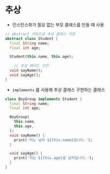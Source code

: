 # 추상

- 인스턴스화가 필요 없는 부모 클래스를 만들 때 사용

```dart
// abstract 키워드로 추상 클래스 지정
abstract class Student {
  final String name;
  final int age;

  Student(this.name, this.age);
	
	// 추상 메서드 선언
  void sayName();
  void sayAge();
}
```

- `implements` 를 사용해 추상 클래스 구현하는 클래스

```dart
class BoyGroup implements Student {
  final String name;
  final int age;

  BoyGroup(
    this.name,
    this.age,
  );
  void sayName() {
    print('저는 남자 ${this.name}입니다.');
  }

  void sayAge() {
    print('저는 ${this.age}살 남자입니다.');
  }
}
```